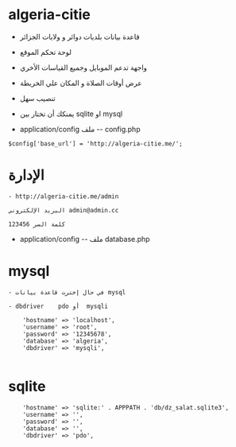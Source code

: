 # algeria-citie

 - قاعدة بيانات بلديات دوائر و ولايات الجزائر
 - لوحة تحكم الموقع
 - واجهة تدعم الموبايل وجميع القياسات الأخري
 - عرض أوقات الصلاة و المكان علي الخريطة 
 - تنصيب سهل 
 - يمنكك أن تختار بين  sqlite او mysql
 
- application/config   ملف   -- config.php
```
$config['base_url'] = 'http://algeria-citie.me/';

```

# الإدارة
```
- http://algeria-citie.me/admin

البريد الإلكتروني admin@admin.cc

كلمة السر 123456
```
- application/config    --  ملف database.php

# mysql
```
- في حال إخترت قاعدة بيانات mysql 

- dbdriver    pdo أو  mysqli 
```

```
	'hostname' => 'localhost',
	'username' => 'root',
	'password' => '12345678',
	'database' => 'algeria',
	'dbdriver' => 'mysqli',
	
```

# sqlite

```
	'hostname' => 'sqlite:' . APPPATH . 'db/dz_salat.sqlite3',
	'username' => '',
	'password' => '',
	'database' => '',
	'dbdriver' => 'pdo',

	
```